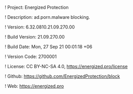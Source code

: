 ! Project: Energized Protection

! Description: ad.porn.malware blocking.

! Version: 6.32.0810.21.09.270.00

! Build Version: 21.09.270.00

! Build Date: Mon, 27 Sep 21 00:01:18 +06

! Version Code: 2700001

! License: CC BY-NC-SA 4.0, https://energized.pro/license

! Github: https://github.com/EnergizedProtection/block

! Web: https://energized.pro
